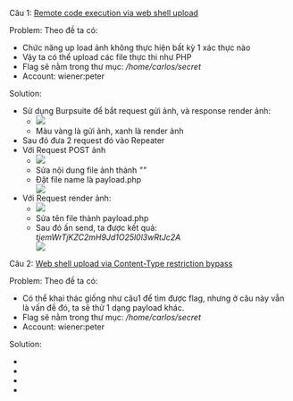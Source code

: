 Câu 1: <a href="https://portswigger.net/web-security/file-upload/lab-file-upload-remote-code-execution-via-web-shell-upload">Remote code execution via web shell upload</a>

Problem: Theo đề ta có: 
<ul>
  <li>Chức năng up load ảnh không thực hiện bất kỳ 1 xác thực nào</li>
  <li>Vậy ta có thể upload các file thực thi như PHP</li>
  <li>Flag sẽ nằm trong thư mục: <i>/home/carlos/secret</i></li>
  <li>Account: wiener:peter</li>
</ul>

Solution:
<ul>
  <li>
    Sử dụng Burpsuite để bắt request gửi ảnh, và response render ảnh:<br>
    <ul>
      <li><image src="./request.png"></li>
      <li>Màu vàng là gửi ảnh, xanh là render ảnh</li>
    </ul>
  </li>
  <li>Sau đó đưa 2 request đó vào Repeater</li>
  <li>
    Với Request POST ảnh<br>
    <ul>
      <li><image src="./sendImage.png"></li>
      <li>Sửa nội dung file ảnh thành <i>"<?php echo file_get_contents('/home/carlos/secret')?>"</i></li>
      <li>Đặt file name là payload.php</li>
      <image src="./payload.png">
    </ul>
  </li>
  <li>
    Với Request render ảnh:<br>
    <ul>
      <li><image src="./renderImage.png"></li>
      <li>Sửa tên file thành payload.php</li>
      <li>Sau đó ấn send, ta được kết quả: <i>tjemWrTjKZC2mH9Jd1O25l0l3wRtJc2A</i></li>
      <image src="./result.png">
    </ul>
  </li>

</ul>

Câu 2: <a href="https://portswigger.net/web-security/file-upload/lab-file-upload-web-shell-upload-via-content-type-restriction-bypass">Web shell upload via Content-Type restriction bypass</a>


Problem: Theo đề ta có: 
<ul>
  <li>Có thể khai thác giống như câu1 để tìm được flag, nhưng ở câu này vẫn là vấn đề đó, ta sẽ thử 1 dạng payload khác.</li>
  <li>Flag sẽ nằm trong thư mục: <i>/home/carlos/secret</i></li>
  <li>Account: wiener:peter</li>
</ul>

Solution:

<ul>
  <li></li>
  <li></li>
  <li></li>
  <li></li>
</ul>

